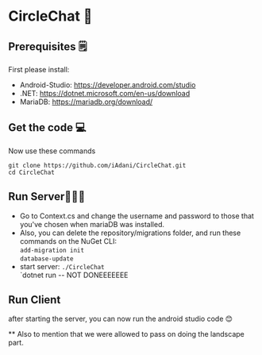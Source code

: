 # CircleChat 📲

## Prerequisites 🗒
First please install:

- Android-Studio: https://developer.android.com/studio
- .NET: https://dotnet.microsoft.com/en-us/download
- MariaDB: https://mariadb.org/download/

## Get the code 💻
Now use these commands

`git clone https://github.com/iAdani/CircleChat.git`<br/>
`cd CircleChat`

## Run Server👨🏽‍💻
* Go to Context.cs and change the username and password to those that you've chosen when mariaDB was installed.
* Also, you can delete the repository/migrations folder, and run these commands on the NuGet CLI:<br/>
`add-migration init`<br/>
`database-update`
* start server: `./CircleChat`<br/>
`dotnet run -- NOT DONEEEEEEE

## Run Client
after starting the server, you can now run the android studio code 😊

** Also to mention that we were allowed to pass on doing the landscape part.
